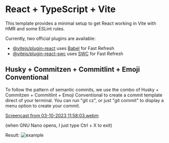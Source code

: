 # React + TypeScript + Vite

This template provides a minimal setup to get React working in Vite with HMR and some ESLint rules.

Currently, two official plugins are available:

- [@vitejs/plugin-react](https://github.com/vitejs/vite-plugin-react/blob/main/packages/plugin-react/README.md) uses [Babel](https://babeljs.io/) for Fast Refresh
- [@vitejs/plugin-react-swc](https://github.com/vitejs/vite-plugin-react-swc) uses [SWC](https://swc.rs/) for Fast Refresh

## Husky + Commitzen + Commitlint + Emoji Conventional

To follow the pattern of semantic commits, we use the combo of Husky + Commitzen + Commitlint + Emoji Conventional to create a commit template direct of your terminal. You can run "git cz", or just "git commit" to display a menu option to create your commit.

[Screencast from 03-10-2023 11:58:03.webm](https://github.com/PedroPotenza/Aurora/assets/83480686/743cbf64-d9d3-4cc9-b17b-81b12c8d435d)

(when GNU Nano opens, I just type Ctrl + X to exit)

Result: ![example](https://github.com/PedroPotenza/Aurora/assets/83480686/8cd81785-4a79-4dd4-ab9e-2588478d50bb)

